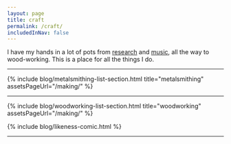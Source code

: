 ```yaml
---
layout: page
title: craft
permalink: /craft/
includedInNav: false
---
```



<div class="three mb-40">
  <p>
    I have my hands in a lot of pots from <a href ="{{site.path_to_research}}">research</a> and <a href ="{{site.path_to_music}}">music</a>, all the way to wood-working. This is a place for all the things I do.
  </p>
</div>

<hr class="hr-partial-sep mt-30 mb-30" />

{% include blog/metalsmithing-list-section.html title="metalsmithing" assetsPageUrl="/making/" %}


<hr class="hr-partial-sep mt-30 mb-30" />

{% include blog/woodworking-list-section.html title="woodworking" assetsPageUrl="/making/" %}



{% include blog/likeness-comic.html %}

<hr class="hr-partial-sep mb-10"/>
